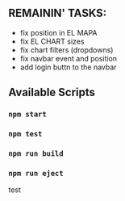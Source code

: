 ## REMAININ' TASKS:
* fix position in EL MAPA 
* fix EL CHART sizes
* fix chart filters (dropdowns)
* fix navbar event and position
* add login buttn to the navbar

## Available Scripts

### `npm start`

### `npm test`

### `npm run build`

### `npm run eject`

test

